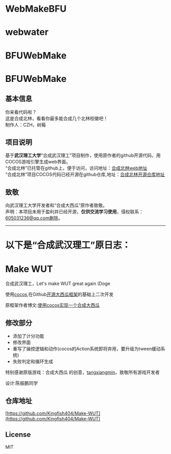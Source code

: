 # WebMakeBFU
# webwater
# BFUWebMake
# BFUWebMake
## 基本信息
你来看代码啦？  
这是合成北林，看看你最多能合成几个北林校徽吧！  
制作人：CZH，树莓  
## 项目说明
基于**武汉理工大学**“合成武汉理工”项目制作，使用原作者的github开源代码，用COCOS游戏引擎生成web界面。  
“合成北林”已托管在github上，便于访问，访问地址：[合成北林web地址](https://orangeczh423.github.io/423webfu/)  
“合成北林”项目COCOS代码已经开源在github仓库,地址：[合成北林开源仓库地址](https://github.com/Orangeczh423/MakeBFU)  
## 致敬
向武汉理工大学开发者和“合成大西瓜”原作者致敬。  
声明：本项目未用于盈利并已经开源，**仅供交流学习使用**，侵权联系：605031236@qq.com删除。  

*********
# 以下是“合成武汉理工”原日志：
# Make WUT

合成武汉理工，Let's make WUT great again (Doge

使用[cocos](https://www.cocos.com/),在Github[开源大西瓜框架](https://github.com/tangxiangmin/cocos-big-watermelon)的基础上二次开发

原框架作者博文:[使用cocos实现一个合成大西瓜](https://github.com/tangxiangmin/cocos-big-watermelon)

## 修改部分

* 添加了计分功能
* 修改界面
* 重写了操控逻辑和动作(cocos的Action系统即将弃用，要升级为tween缓动系统)
* 失败判定和循环生成

特别感谢原版游戏：合成大西瓜 的创意，[tangxiangmin](https://github.com/tangxiangmin)，致敬所有游戏开发者

设计:陈振鹏同学

## 仓库地址

[https://github.com/Kingfish404/Make-WUT](https://github.com/Kingfish404/Make-WUT)

## License

MIT
